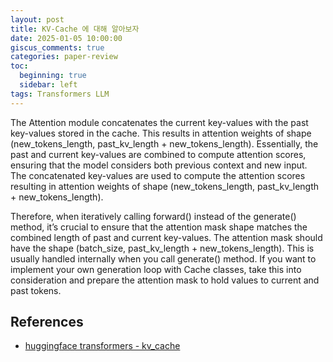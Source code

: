 ```yaml
---
layout: post
title: KV-Cache 에 대해 알아보자
date: 2025-01-05 10:00:00
giscus_comments: true
categories: paper-review
toc:
  beginning: true
  sidebar: left
tags: Transformers LLM
---
```


The Attention module concatenates the current key-values with the past key-values stored in the cache. This results in attention weights of shape (new_tokens_length, past_kv_length + new_tokens_length). Essentially, the past and current key-values are combined to compute attention scores, ensuring that the model considers both previous context and new input. The concatenated key-values are used to compute the attention scores resulting in attention weights of shape (new_tokens_length, past_kv_length + new_tokens_length).

Therefore, when iteratively calling forward() instead of the generate() method, it’s crucial to ensure that the attention mask shape matches the combined length of past and current key-values. The attention mask should have the shape (batch_size, past_kv_length + new_tokens_length). This is usually handled internally when you call generate() method. If you want to implement your own generation loop with Cache classes, take this into consideration and prepare the attention mask to hold values to current and past tokens.

## References

- [huggingface transformers - kv_cache](https://huggingface.co/docs/transformers/kv_cache)
